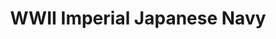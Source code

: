 ---
layout: product
title: "WWII Imperial Japanese Navy"
price: "1800" 
desc: "Set boja"
img_path: "/assets/img/A.MIG-7230.webp"
brand: "AMMO"
available: true
special_offer: false
new: true
soon: false
cat: "020000"
subcat: "020100"
subsubcat: "020102"
sifra: "A.MIG-7230"
popular: false
---